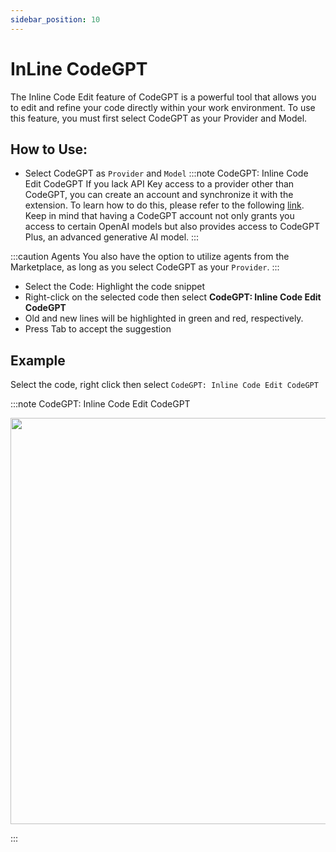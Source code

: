 ```yaml
---
sidebar_position: 10
---
```


# InLine CodeGPT

The Inline Code Edit feature of CodeGPT is a powerful tool that allows you to edit and refine your code directly within your work environment. To use this feature, you must first select CodeGPT as your Provider and Model.

## How to Use:
- Select CodeGPT as `Provider`  and `Model`
:::note CodeGPT: Inline Code Edit CodeGPT
If you lack API Key access to a provider other than CodeGPT, you can create an account and synchronize it with the extension. To learn how to do this, please refer to the following [link](https://intercom.help/codegpt/en/articles/8699317-connect-with-codegpt-new-extension). Keep in mind that having a CodeGPT account not only grants you access to certain OpenAI models but also provides access to CodeGPT Plus, an advanced generative AI model.
:::

:::caution Agents
You also have the option to utilize agents from the Marketplace, as long as you select CodeGPT as your `Provider`.
:::

- Select the Code: Highlight the code snippet
- Right-click on the selected code then select **CodeGPT: Inline Code Edit CodeGPT**
- Old and new lines will be highlighted in green and red, respectively.
- Press Tab to accept the suggestion

## Example
Select the code, right click then select `CodeGPT: Inline Code Edit CodeGPT`

:::note CodeGPT: Inline Code Edit CodeGPT
<p align="center">
  <img width="900" height="650" src="https://github.com/user-attachments/assets/87c82fe4-c2d7-4bbe-a76d-36176d659828" />
</p>
:::


